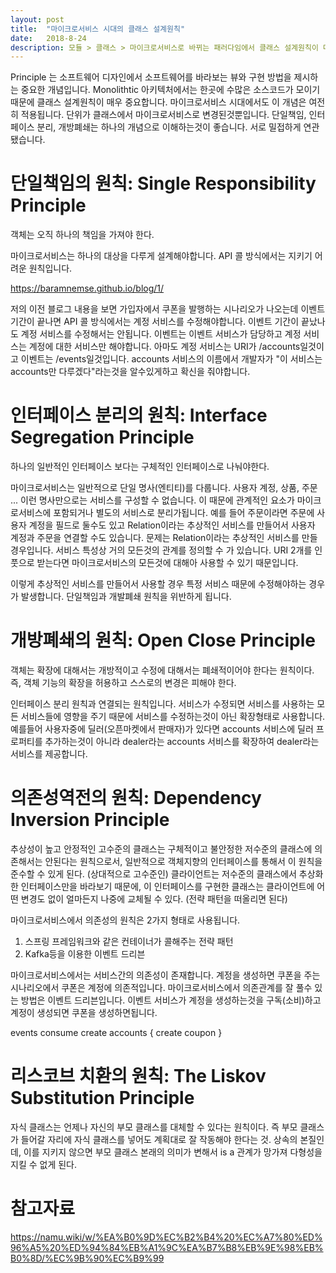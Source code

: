 ```yaml
---
layout: post
title:  "마이크로서비스 시대의 클래스 설계원칙"
date:   2018-8-24
description: 모듈 > 클래스 > 마이크로서비스로 바뀌는 패러다임에서 클래스 설계원칙이 마이크로서비스에는 어떻게 적용되는지 알아봅시다.
---
```


<p class="intro"><span class="dropcap">P</span>rinciple 는 소프트웨어 디자인에서 소프트웨어를 바라보는 뷰와 구현 방법을 제시하는 중요한 개념입니다. Monolithtic 아키텍처에서는 한곳에 수많은 소스코드가 모이기 때문에 클래스 설계원칙이 매우 중요합니다. 마이크로서비스 시대에서도 이 개념은 여전히 적용됩니다. 단위가 클래스에서 마이크로서비스로 변경된것뿐입니다. 단일책임, 인터페이스 분리, 개방폐쇄는 하나의 개념으로 이해하는것이 좋습니다. 서로 밀접하게 연관됐습니다.</p>

# 단일책임의 원칙: Single Responsibility Principle
객체는 오직 하나의 책임을 가져야 한다.

마이크로서비스는 하나의 대상을 다루게 설계해야합니다. API 콜 방식에서는 지키기 어려운 원칙입니다.

https://baramnemse.github.io/blog/1/

 저의 이전 블로그 내용을 보면 가입자에서 쿠폰을 발행하는 시나리오가 나오는데 이벤트 기간이 끝나면 API 콜 방식에서는 계정 서비스를 수정해야합니다. 이벤트 기간이 끝났나도 계정 서비스를 수정해서는 안됩니다. 이벤트는 이벤트 서비스가 담당하고 계정 서비스는 계정에 대한 서비스만 해야합니다. 아마도 계정 서비스는 URI가 /accounts일것이고 이벤트는 /events일것입니다. accounts 서비스의 이름에서 개발자가 "이 서비스는 accounts만 다루겠다"라는것을 알수있게하고 확신을 줘야합니다.

# 인터페이스 분리의 원칙: Interface Segregation Principle
하나의 일반적인 인터페이스 보다는 구체적인 인터페이스로 나눠야한다.

마이크로서비스는 일반적으로 단일 명사(엔티티)를 다룹니다. 사용자 계정, 상품, 주문 ... 이런 명사만으로는 서비스를 구성할 수 없습니다. 이 때문에 관계적인 요소가 마이크로서비스에 포함되거나 별도의 서비스로 분리가됩니다. 예를 들어 주문이라면 주문에 사용자 계정을 필드로 둘수도 있고 Relation이라는 추상적인 서비스를 만들어서 사용자 계정과 주문을 연결할 수도 있습니다. 문제는 Relation이라는 추상적인 서비스를 만들 경우입니다. 서비스 특성상 거의 모든것의 관계를 정의할 수 가 있습니다. URI 2개를 인풋으로 받는다면 마이크로서비스의 모든것에 대해아 사용할 수 있기 때문입니다.

이렇게 추상적인 서비스를 만들어서 사용할 경우 특정 서비스 때문에 수정해야하는 경우가 발생합니다. 단일책임과 개발폐쇄 원칙을 위반하게 됩니다.

# 개방폐쇄의 원칙: Open Close Principle
객체는 확장에 대해서는 개방적이고 수정에 대해서는 폐쇄적이어야 한다는 원칙이다. 즉, 객체 기능의 확장을 허용하고 스스로의 변경은 피해야 한다.

인터페이스 분리 원칙과 연결되는 원칙입니다. 서비스가 수정되면 서비스를 사용하는 모든 서비스들에 영향을 주기 때문에 서비스를 수정하는것이 아닌 확장형태로 사용합니다. 예를들어 사용자중에 딜러(오픈마켓에서 판매자)가 있다면 accounts 서비스에 딜러 프로퍼티를 추가하는것이 아니라 dealer라는 accounts 서비스를 확장하여 dealer라는 서비스를 제공합니다.

# 의존성역전의 원칙: Dependency Inversion Principle
추상성이 높고 안정적인 고수준의 클래스는 구체적이고 불안정한 저수준의 클래스에 의존해서는 안된다는 원칙으로서, 일반적으로 객체지향의 인터페이스를 통해서 이 원칙을 준수할 수 있게 된다. (상대적으로 고수준인) 클라이언트는 저수준의 클래스에서 추상화한 인터페이스만을 바라보기 때문에, 이 인터페이스를 구현한 클래스는 클라이언트에 어떤 변경도 없이 얼마든지 나중에 교체될 수 있다. (전략 패턴을 떠올리면 된다)

마이크로서비스에서 의존성의 원칙은 2가지 형태로 사용됩니다.

1. 스프링 프레임워크와 같은 컨테이너가 콜해주는 전략 패턴
2. Kafka등을 이용한 이벤트 드리븐

마이크로서비스에서는 서비스간의 의존성이 존재합니다. 계정을 생성하면 쿠폰을 주는 시나리오에서 쿠폰은 계정에 의존적입니다. 마이크로서비스에서 의존관계를 잘 풀수 있는 방법은 이벤트 드리븐입니다. 이벤트 서비스가 계정을 생성하는것을 구독(소비)하고 계정이 생성되면 쿠폰을 생성하면됩니다.

events consume create accounts {
create coupon
}

# 리스코브 치환의 원칙: The Liskov Substitution Principle
자식 클래스는 언제나 자신의 부모 클래스를 대체할 수 있다는 원칙이다. 즉 부모 클래스가 들어갈 자리에 자식 클래스를 넣어도 계획대로 잘 작동해야 한다는 것. 상속의 본질인데, 이를 지키지 않으면 부모 클래스 본래의 의미가 변해서 is a 관계가 망가져 다형성을 지킬 수 없게 된다.

# 참고자료

https://namu.wiki/w/%EA%B0%9D%EC%B2%B4%20%EC%A7%80%ED%96%A5%20%ED%94%84%EB%A1%9C%EA%B7%B8%EB%9E%98%EB%B0%8D/%EC%9B%90%EC%B9%99
